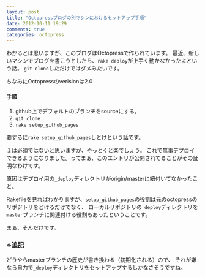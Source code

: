 ```yaml
---
layout: post
title: "Octopressブログの別マシンにおけるセットアップ手順"
date: 2012-10-11 19:29
comments: true
categories: octopress
---
```


わかるとは思いますが、このブログはOctopressで作られています。
最近、新しいマシンでブログを書こうとしたら、`rake deploy`が上手く動かなかったよという話。
`git clone`しただけではダメみたいです。

ちなみにOctopressのverisionは2.0

#### 手順
1. github上でデフォルトのブランチをsourceにする。
2. `git clone`
3. `rake setup_github_pages`

要するに`rake setup_github_pages`しとけという話です。

１は必須ではないと思いますが、やっとくと楽でしょう。
これで無事デプロイできるようになりました。ってまぁ、このエントリが公開されてることがその証明なわけです。

原因はデプロイ用の`_deploy`ディレクトリがorigin/masterに紐付いてなかったこと。

Rakefileを見ればわかりますが、`setup_github_pages`の役割は元のoctopressのリポジトリをどけるだけでなく、
ローカルリポジトリの`_deploy`ディレクトリを`master`ブランチに関連付ける役割もあったということです。

まぁ、そんだけです。

### ※追記
どうやらmasterブランチの歴史が書き換わる（初期化される）ので、
それが嫌なら自力で`_deploy`ディレクトリをセットアップするしかなさそうですね。
